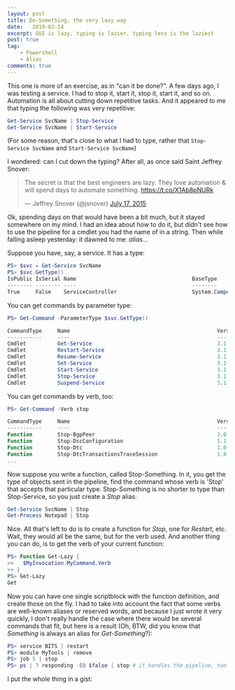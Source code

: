 ```yaml
---
layout: post
title: Do-Something, the very lazy way
date:   2019-02-14
excerpt: GUI is lazy, typing is lazier, typing less is the laziest
post: true
tag:
    - Powershell
    - Alias
comments: true
---
```


This one is more of an exercise, as in "can it be done?". A few days ago, I was testing
a service. I had to stop it, start it, stop it, start it, and so on. Automation is all
about cutting down repetitive tasks. And it appeared to me that typing the following
was very repetitive:

```powershell
Get-Service SvcName | Stop-Service
Get-Service SvcName | Start-Service
```

(For some reason, that's close to what I had to type, rather that `Stop-Service SvcName` and
`Start-Service SvcName`)

I wondered: can I cut down the typing? After all, as once said Saint Jeffrey Snover:

<blockquote class="twitter-tweet" data-lang="en"><p lang="en" dir="ltr">The secret is that the best engineers are lazy.  They love automation &amp; will spend days to automate something. <a href="https://t.co/X1Ab8pNURk">https://t.co/X1Ab8pNURk</a></p>&mdash; Jeffrey Snover (@jsnover) <a href="https://twitter.com/jsnover/status/622025108400398336?ref_src=twsrc%5Etfw">July 17, 2015</a></blockquote>
<script async src="https://platform.twitter.com/widgets.js" charset="utf-8"></script>

Ok, spending days on that would have been a bit much, but it stayed somewhere on my mind.
I had an idea about how to do it, but didn't see how to use the pipeline for a cmdlet you
had the name of in a string. Then while falling asleep yesterday: it dawned to me: *alias*...

Suppose you have, say, a service. It has a type:

```powershell
PS> $svc = Get-Service SvcName
PS> $svc.GetType()
IsPublic IsSerial Name                                     BaseType
-------- -------- ----                                     --------
True     False    ServiceController                        System.ComponentModel.Component
```

You can get commands by parameter type:
```powershell
PS> Get-Command -ParameterType $svc.GetType()

CommandType     Name                                               Version    Source
-----------     ----                                               -------    ------
Cmdlet          Get-Service                                        3.1.0.0    Microsoft.PowerShell.Management
Cmdlet          Restart-Service                                    3.1.0.0    Microsoft.PowerShell.Management
Cmdlet          Resume-Service                                     3.1.0.0    Microsoft.PowerShell.Management
Cmdlet          Set-Service                                        3.1.0.0    Microsoft.PowerShell.Management
Cmdlet          Start-Service                                      3.1.0.0    Microsoft.PowerShell.Management
Cmdlet          Stop-Service                                       3.1.0.0    Microsoft.PowerShell.Management
Cmdlet          Suspend-Service                                    3.1.0.0    Microsoft.PowerShell.Management
```
You can get commands by verb, too:

```powershell
PS> Get-Command -Verb stop

CommandType     Name                                               Version    Source
-----------     ----                                               -------    ------
Function        Stop-BgpPeer                                       3.0.0.0    RemoteAccess
Function        Stop-DscConfiguration                              1.1        PSDesiredStateConfiguration
Function        Stop-Dtc                                           1.0.0.0    MsDtc
Function        Stop-DtcTransactionsTraceSession                   1.0.0.0    MsDtc
...
```

Now suppose you write a function, called Stop-Something. In it, you get the type of objects sent
in the pipeline, find the command whose verb is 'Stop' that accepts that particular type. Stop-Something is
no shorter to type than Stop-Service, so you just create a *Stop* alias:

```powershell
Get-Service SvcName | Stop
Get-Process Notepad | Stop
```

Nice. All that's left to do is to create a function for *Stop*, one for *Restart*, etc. Wait, they would
all be the same, but for the verb used. And another thing you can do, is to get the verb of your
current function:

```powershell
PS> Function Get-Lazy {
>>   $MyInvocation.MyCommand.Verb
>> }
PS> Get-Lazy
Get
```

Now you can have one single scriptblock with the function definition, and create those on the fly.
I had to take into account the fact that some verbs are well-known aliases or reserved words, and because I
just wrote it very quickly, I don't really handle the case where there would be several commands that fit, but here is
a result (Oh, BTW, did you know that *Something* is always an alias for *Get-Something*?):

```powershell
PS> service BITS | restart
PS> module MyTools | remove
PS> job 5 | stop
PS> ps | ? responding -EQ $false | stop # it handles the pipeline, too.
```

I put the whole thing in a gist:

<script src="https://gist.github.com/XPlantefeve/9f1090df3b4446e2f22215eb2730a837.js"></script>
